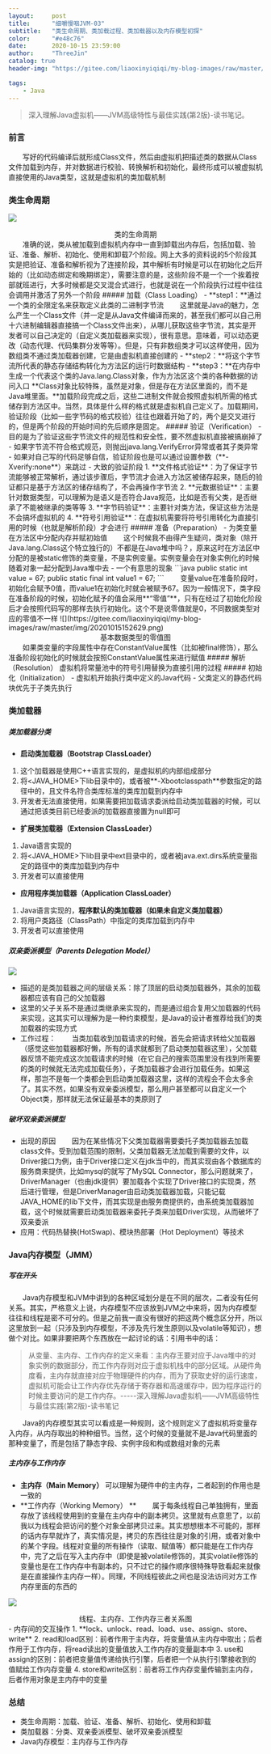 ```yaml
---
layout:     post
title:      "细嚼慢咽JVM-03"
subtitle:   "类生命周期、类加载过程、类加载器以及内存模型初探"
color:      "#e48c76"
date:       2020-10-15 23:59:00
author:     "ThreeJin"
catalog: true
header-img: "https://gitee.com/liaoxinyiqiqi/my-blog-images/raw/master/img/java-article.png"

tags:
    - Java
---
```

> 深入理解Java虚拟机——JVM高级特性与最佳实践(第2版)-读书笔记。

### 前言
&emsp;&emsp;写好的代码编译后就形成Class文件，然后由虚拟机把描述类的数据从Class文件加载到内存，并对数据进行校验、转换解析和初始化，最终形成可以被虚拟机直接使用的Java类型，这就是虚拟机的类加载机制
### 类生命周期
![](https://gitee.com/liaoxinyiqiqi/my-blog-images/raw/master/img/object-life.png)
<center>类的生命周期</center>
&emsp;&emsp;准确的说，类从被加载到虚拟机内存中一直到卸载出内存后，包括加载、验证、准备、解析、初始化、使用和卸载7个阶段。网上大多的资料说的5个阶段其实是把验证、准备和解析视为了连接阶段，其中解析有时候是可以在初始化之后开始的（比如动态绑定和晚期绑定），需要注意的是，这些阶段不是一个一个挨着按部就班进行，大多时候都是交叉混合式进行，也就是说在一个阶段执行过程中往往会调用并激活了另外一个阶段
##### 加载（Class Loading）
- **step1：**通过一个类的全限定名来获取定义此类的二进制字节流  
&emsp;&emsp;这里就是Java的魅力，怎么产生一个Class文件（并一定是从Java文件编译而来的，甚至我们都可以自己用十六进制编辑器直接搞一个Class文件出来），从哪儿获取这些字节流，其实是开发者可以自己决定的（自定义类加载器来实现），很有意思。意味着，可以动态更改（动态代理、代码集群分发等等）。但是，只有非数组类才可以这样使用，因为数组类不通过类加载器创建，它是由虚拟机直接创建的
- **step2：**将这个字节流所代表的静态存储结构转化为方法区的运行时数据结构
- **step3：**在内存中生成一个代表这个类的Java.lang.Class对象，作为方法区这个类的各种数据的访问入口  
**Class对象比较特殊，虽然是对象，但是存在方法区里面的，而不是Java堆里面。**加载阶段完成之后，这些二进制文件就会按照虚拟机所需的格式储存到方法区中。当然，具体是什么样的格式就是虚拟机自己定义了。加载期间，验证阶段（比如一些字节码的格式校验）往往也跟着开始了的，两个是交叉进行的，但是两个阶段的开始时间的先后顺序是固定。
##### 验证（Verification）
- 目的是为了验证这些字节流文件的规范性和安全性，要不然虚拟机直接被搞崩掉了
- 如果字节流不符合格式规范，则抛出java.lang.VerifyError异常或者其子类异常
- 如果对自己写的代码足够自信，验证阶段也是可以通过设置参数（**-Xverify:none**）来跳过
- 大致的验证阶段  
1. **文件格式验证**：为了保证字节流能够被正常解析，通过该步骤后，字节流才会进入方法区被储存起来，随后的验证都只是基于方法区的储存结构了，不会再操作字节流  
2. **元数据验证**：主要针对数据类型，可以理解为是语义是否符合Java规范，比如是否有父类，是否继承了不能被继承的类等等  
3. **字节码验证**：主要针对类方法，保证这些方法是不会搞坏虚拟机的  
4. **符号引用验证**：在虚拟机需要将符号引用转化为直接引用的时候（也就是解析阶段）才会进行  
##### 准备（Preparation）
- 为类变量在方法区中分配内存并赋初始值
&emsp;&emsp;这个时候我不由得产生疑问，类对象（除开Java.lang.Class这个特立独行的）不都是在Java堆中吗？，原来这时在方法区中分配的是被static修饰的类变量，不是实例变量。实例变量会在对象实例化的时候随着对象一起分配到Java堆中去
- 一个有意思的现象
```java
public static int value = 67;
public static final int value1 = 67;
```
&emsp;&emsp;变量value在准备阶段时，初始化会赋予0值，而value1在初始化时就会被赋予67。因为一般情况下，类字段在准备阶段的时候，初始化赋予的值会采用**“零值”**，只有在经过了初始化阶段后才会按照代码写的那样去执行初始化。这个不是说零值就是0，不同数据类型对应的零值不一样  
![](https://gitee.com/liaoxinyiqiqi/my-blog-images/raw/master/img/20201015152629.png)
<center>基本数据类型的零值图</center>
&emsp;&emsp;如果类变量的字段属性中存在ConstantValue属性（比如被final修饰），那么准备阶段初始化的时候就会按照ConstantValue属性来进行赋值
##### 解析（Resolution）
虚拟机将常量池中的符号引用替换为直接引用的过程
##### 初始化（Initialization）
- 虚拟机开始执行类中定义的Java代码
- 父类定义的静态代码块优先于子类先执行

### 类加载器
##### 类加载器分类
- **启动类加载器（Bootstrap ClassLoader）**
1. 这个加载器是使用C++语言实现的，是虚拟机的内部组成部分  
2. 将<JAVA_HOME>下lib目录中的，或者被**-Xbootclasspath**参数指定的路径中的，且文件名符合类库标准的类库加载到内存中  
3. 开发者无法直接使用，如果需要把加载请求委派给启动类加载器的时候，可以通过把该类目前已经委派的加载器直接置为null即可  
- **扩展类加载器（Extension ClassLoader）**
1. Java语言实现的  
2. 将<JAVA_HOME>下lib目录中ext目录中的，或者被java.ext.dirs系统变量指定的路径中的类库加载到内存中  
3. 开发者可以直接使用  
- **应用程序类加载器（Application ClassLoader）**
1. Java语言实现的，**程序默认的类加载器（如果未自定义类加载器）**  
2. 将用户类路径（ClassPath）中指定的类库加载到内存中  
3. 开发者可以直接使用  

##### 双亲委派模型（Parents Delegation Model）
![](https://gitee.com/liaoxinyiqiqi/my-blog-images/raw/master/img/20201015160206.png)
- 描述的是类加载器之间的层级关系：除了顶层的启动类加载器外，其余的加载器都应该有自己的父加载器
- 这里的父子关系不是通过类继承来实现的，而是通过组合复用父加载器的代码来实现，这其实可以理解为是一种约束模型，是Java的设计者推荐给我们的类加载器的实现方式
- 工作过程：
&emsp;&emsp;当类加载收到加载请求的时候，首先会把请求转给父加载器（感觉这些加载器都好懒，所有的请求就都到了启动类加载器这里），父加载器反馈不能完成这次加载请求的时候（在它自己的搜索范围里没有找到所需要的类的时候就无法完成加载任务），子类加载器才会进行加载任务。如果这样，那岂不是每一个类都会到启动类加载器这里，这样的流程会不会太多余了。其实不然，如果没有双亲委派模型，那么用户甚至都可以自定义一个Object类，那样就无法保证最基本的类原则了
##### 破坏双亲委派模型
- 出现的原因
&emsp;&emsp;因为在某些情况下父类加载器需要委托子类加载器去加载class文件。受到加载范围的限制，父类加载器无法加载到需要的文件，以Driver接口为例，由于Driver接口定义在jdk当中的，而其实现由各个数据库的服务商来提供，比如mysql的就写了MySQL Connector，那么问题就来了，DriverManager（也由jdk提供）要加载各个实现了Driver接口的实现类，然后进行管理，但是DriverManager由启动类加载器加载，只能记载JAVA_HOME的lib下文件，而其实现是由服务商提供的，由系统类加载器加载，这个时候就需要启动类加载器来委托子类来加载Driver实现，从而破坏了双亲委派
- 应用：代码热替换(HotSwap)、模块热部署（Hot Deployment）等技术

### Java内存模型（JMM）
##### 写在开头
&emsp;&emsp;Java内存模型和JVM中讲到的各种区域划分是在不同的层次，二者没有任何关系。其实，严格意义上说，内存模型不应该放到JVM之中来将，因为内存模型往往和线程是密不可分的。但是之前我一直没有很好的把这两个概念区分开，所以这里放到一起（只涉及到内存模型，不涉及先行发生原则以及volatile等知识），想做个对比。如果非要把两个东西放在一起讨论的话：引用书中的话：  
>从变量、主内存、工作内存的定义来看：主内存王要对应于Java堆中的对象实例的数据部分，而工作内存则对应于虚拟机栈中的部分区域。从硬件角度看，主内存就直接对应于物理硬件的内存，而为了获取史好的运行速度，虚拟机可能会让工作内存优先存储于寄存器和高速缓存中，因为程序运行的时候主要访问的是工作内存。-----深入理解Java虚拟机——JVM高级特性与最佳实践(第2版)-读书笔记

&emsp;&emsp;Java的内存模型其实可以看成是一种规则，这个规则定义了虚拟机将变量存入内存，从内存取出的种种细节。当然，这个时候的变量就不是Java代码里面的那种变量了，而是包括了静态字段、实例字段和构成数组对象的元素
##### 主内存与工作内存
- **主内存（Main Memory）**
可以理解为硬件中的主内存，二者起到的作用也是一致的  
- **工作内存（Working Memory） **
&emsp;&emsp;属于每条线程自己单独拥有，里面存放了该线程使用到的变量在主内存中的副本拷贝。这里就有点意思了，以前我以为线程会把访问的整个对象全部拷贝过来。其实想想根本不可能的，那样的话内存早就炸了，真实情况是，拷贝的东西往往是对象的引用，或者对象中的某个字段。线程对变量的所有操作（读取、赋值等）都只能是在工作内存中，完了之后在写入主内存中（即使是被volatile修饰的，其实volatile修饰的变量也是在工作内存中有副本的，只不过它的操作顺序很特殊导致看起来就像是在直接操作主内存一样）。同理，不同线程彼此之间也是没法访问对方工作内存里面的东西的

![](https://gitee.com/liaoxinyiqiqi/my-blog-images/raw/master/img/20201015170357.png)
<center>线程、主内存、工作内存三者关系图</center>
- 内存间的交互操作
1. **lock、unlock、read、load、use、assign、store、write**  
2. read和load区别：前者作用于主内存，将变量值从主内存中取出；后者作用于工作内存，将read读出的变量值放入工作内存的变量副本中  
3. use和assign的区别：前者把变量值传递给执行引擎，后者把一个从执行引擎接收到的值赋给工作内存变量  
4. store和write区别：前者将工作内存变量传输到主内存，后者作用对象是主内存中的变量

### 总结
- 类生命周期：加载、验证、准备、解析、初始化、使用和卸载
- 类加载器：分类、双亲委派模型、破坏双亲委派模型
- Java内存模型：主内存与工作内存